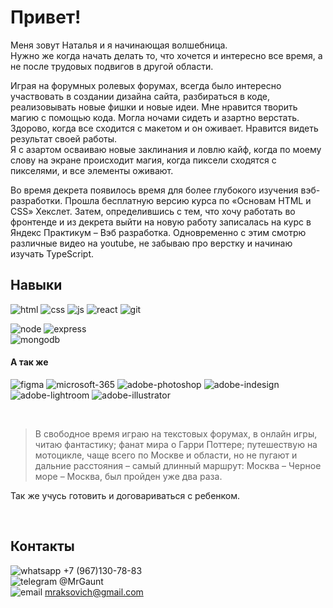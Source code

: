 # Привет! 
Меня зовут Наталья и я начинающая волшебница.<br> 
Нужно же когда начать делать то, что хочется и интересно все время, а не после трудовых подвигов в другой области. 

Играя на форумных ролевых форумах, всегда было интересно участвовать в создании дизайна сайта, разбираться в коде, реализовывать новые фишки и новые идеи. Мне нравится творить магию с помощью кода. Могла ночами сидеть и азартно верстать. Здорово, когда все сходится с макетом и он оживает. Нравится видеть результат своей работы.  
Я с азартом осваиваю новые заклинания и ловлю кайф, когда по моему слову на экране происходит магия, когда пиксели сходятся с пикселями, и все элементы оживают.

Во время декрета появилось время для более глубокого изучения вэб-разработки. Прошла бесплатную версию курса по «Основам HTML и CSS» Хекслет. Затем, определившись с тем, что хочу работать во фронтенде и из декрета выйти на новую работу записалась на курс в Яндекс Практикум – Вэб разработка. Одновременно с этим смотрю различные видео на youtube, не забываю про верстку и начинаю изучать TypeScript.


## Навыки 
![html](https://i.postimg.cc/BvpKF9hc/html.png "html") 
![css](https://i.postimg.cc/wBw1v5vw/css.png "css") 
![js](https://i.postimg.cc/W34J6WCR/js.png "Java Script") 
![react](https://i.postimg.cc/qqPhrkR0/react.png "React") 
![git](https://i.postimg.cc/Gm0Gwj8Y/git.png "Git") 

![node](https://i.postimg.cc/76QJB1r5/node.png "Node js") 
![express](https://i.postimg.cc/59R8pJfs/express.png "Express js") <br>
![mongodb](https://i.postimg.cc/Zq4N0KL5/mongodb.png "Mongodb") 


#### А так же
![figma](https://i.postimg.cc/c4twbzH0/figma.png "Figma") 
![microsoft-365](https://i.postimg.cc/FHjc9J36/microsoft-365.png "Microsoft Office") 
![adobe-photoshop](https://i.postimg.cc/HLYJdvpJ/adobe-photoshop.png "Adobe Photoshop") 
![adobe-indesign](https://i.postimg.cc/13ZnY52r/adobe-indesign.png "Adobe Indesign") 
![adobe-lightroom](https://i.postimg.cc/wjcyKYd8/adobe-lightroom.png "Adobe Lightroom") 
![adobe-illustrator](https://i.postimg.cc/fytt13MB/adobe-illustrator.png "Adobe Illustrator") 

<br>

> В свободное время играю на текстовых форумах, в онлайн игры, читаю фантастику; фанат мира о Гарри Поттере; путешествую на мотоцикле, чаще всего по Москве и области, но не пугают и дальние расстояния – самый длинный маршрут: Москва – Черное море – Москва, был пройден уже два раза. 

Так же учусь готовить и договариваться с ребенком.

<br>

## Контакты
![whatsapp](https://i.postimg.cc/h467T00w/whatsapp.png) +7 (967)130-78-83 <br>
![telegram](https://i.postimg.cc/VLt0RbGN/telegram.png) @MrGaunt <br>
![email](https://i.postimg.cc/pr48dfsw/emal.png) mraksovich@gmail.com


